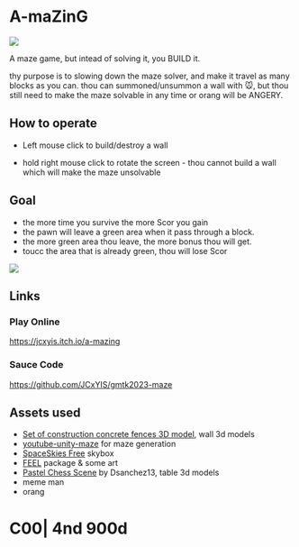 # A-maZinG

![](https://img.itch.zone/aW1nLzEyNzM2MDQ1LnBuZw==/315x250%23c/fTSpHN.png)

A maze game, but intead of solving it, you BUILD it. 

thy purpose is to slowing down the maze solver, and make it travel as many blocks as you can.
thou can  summoned/unsummon a wall with 🐭, but thou still need to make the maze solvable in any time or orang will be ANGERY.


## How to operate

- Left mouse click to build/destroy a wall

- hold right mouse click to rotate the screen - thou cannot build a wall which will make the maze unsolvable


## Goal

- the more time you survive the more Scor you gain
- the pawn will leave a green area when it pass through a block.
- the more green area thou leave, the more bonus thou will get.
- toucc the area that is already green, thou will lose Scor


![](https://img.itch.zone/aW1hZ2UvMjE2MTMyMC8xMjczNjA5Ni5wbmc=/250x600/LSJPV2.png)

## Links
### Play Online
https://jcxyis.itch.io/a-mazing

### Sauce Code
https://github.com/JCxYIS/gmtk2023-maze

## Assets used
- [Set of construction concrete fences 3D model](https://www.turbosquid.com/3d-models/set-of-construction-concrete-fences-3d-model-1792895), wall 3d models
- [youtube-unity-maze](https://github.com/gamedolphin/youtube_unity_maze.git) for maze generation
- [SpaceSkies Free](https://assetstore.unity.com/packages/2d/textures-materials/sky/spaceskies-free-80503) skybox
- [FEEL](https://assetstore.unity.com/packages/tools/particles-effects/feel-183370) package & some art
- [Pastel Chess Scene](https://skfb.ly/6TS6p) by Dsanchez13, table 3d models
- meme man
- orang
<!-- - [NavMeshComponents](https://github.com/Unity-Technologies/NavMeshComponents.git) for maze navigation -->


# C00| 4nd 900d